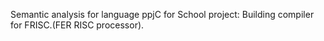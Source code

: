 Semantic analysis for language ppjC for School project: Building compiler for FRISC.(FER RISC processor).
